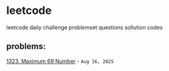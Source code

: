 # leetcode
leetcode daily challenge problemset questions sollution codes

## problems:
[1323. Maximum 69 Number](https://leetcode.com/problems/maximum-69-number) - `Aug 16, 2025`

